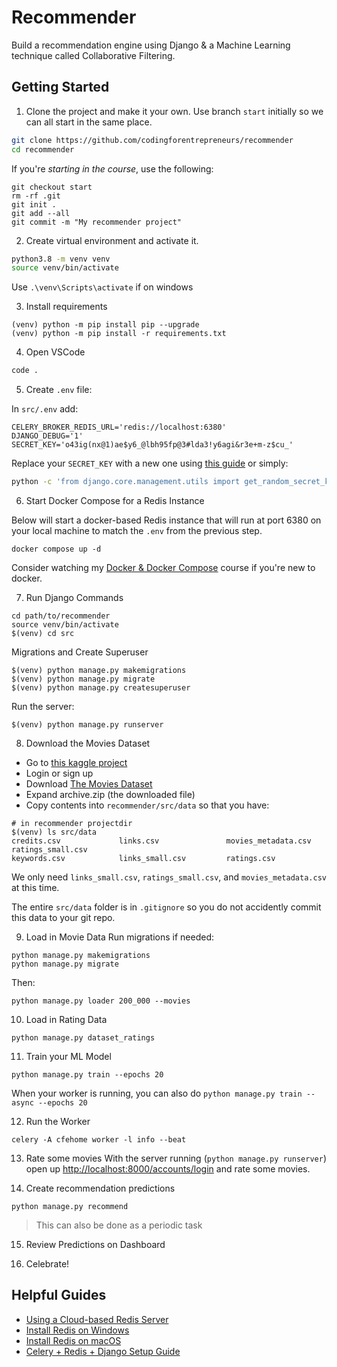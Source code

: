# Recommender

Build a recommendation engine using Django &amp; a Machine Learning technique called Collaborative Filtering.

## Getting Started

1. Clone the project and make it your own. Use branch `start` initially so we can all start in the same place.
```bash
git clone https://github.com/codingforentrepreneurs/recommender
cd recommender
```
If you're _starting in the course_, use the following:

```
git checkout start
rm -rf .git
git init .
git add --all
git commit -m "My recommender project"
```

2. Create virtual environment and activate it.

```bash
python3.8 -m venv venv
source venv/bin/activate
```
Use `.\venv\Scripts\activate` if on windows

3. Install requirements
```
(venv) python -m pip install pip --upgrade
(venv) python -m pip install -r requirements.txt
```

4. Open VSCode
```bash
code .
```

5. Create `.env` file:

In `src/.env` add:
```
CELERY_BROKER_REDIS_URL='redis://localhost:6380'
DJANGO_DEBUG='1'
SECRET_KEY='o43ig(nx@1)ae$y6_@lbh95fp@3#lda3!y6agi&r3e+m-z$cu_'
```
Replace your `SECRET_KEY` with a new one using [this guide](https://www.codingforentrepreneurs.com/blog/create-a-one-off-django-secret-key/) or simply:

```bash
python -c 'from django.core.management.utils import get_random_secret_key; print(get_random_secret_key())'
```

6. Start Docker Compose for a Redis Instance

Below will start a docker-based Redis instance that will run at port 6380 on your local machine to match the `.env` from the previous step.
```
docker compose up -d
```
Consider watching my [Docker & Docker Compose](https://www.codingforentrepreneurs.com/courses/docker-and-docker-compose/) course if you're new to docker.

7. Run Django Commands

```
cd path/to/recommender
source venv/bin/activate
$(venv) cd src
```

Migrations and Create Superuser
```
$(venv) python manage.py makemigrations
$(venv) python manage.py migrate
$(venv) python manage.py createsuperuser
```

Run the server:
```
$(venv) python manage.py runserver
```

8. Download the Movies Dataset
- Go to [this kaggle project](https://www.kaggle.com/datasets/rounakbanik/the-movies-dataset)
- Login or sign up
- Download [The Movies Dataset](https://www.kaggle.com/datasets/rounakbanik/the-movies-dataset)
- Expand archive.zip (the downloaded file)
- Copy contents into `recommender/src/data` so that you have:

```
# in recommender projectdir
$(venv) ls src/data
credits.csv             links.csv               movies_metadata.csv     ratings_small.csv
keywords.csv            links_small.csv         ratings.csv
```
We only need `links_small.csv`, `ratings_small.csv`, and `movies_metadata.csv` at this time.

The entire `src/data` folder is in `.gitignore` so you do not accidently commit this data to your git repo.

9. Load in Movie Data
Run migrations if needed:
```
python manage.py makemigrations
python manage.py migrate
```
Then:
```
python manage.py loader 200_000 --movies
```

10. Load in Rating Data 
```
python manage.py dataset_ratings
```

11. Train your ML Model
```
python manage.py train --epochs 20
```
When your worker is running, you can also do `python manage.py train --async --epochs 20`

12. Run the Worker
```
celery -A cfehome worker -l info --beat
```

13. Rate some movies
With the server running (`python manage.py runserver`) open up [http://localhost:8000/accounts/login](http://localhost:8000/login) and rate some movies.

14. Create recommendation predictions

```
python manage.py recommend
```
> This can also be done as a periodic task

15. Review Predictions on Dashboard

16. Celebrate!

## Helpful Guides
- [Using a Cloud-based Redis Server](https://www.codingforentrepreneurs.com/blog/remote-redis-servers-for-development/)
- [Install Redis on Windows](https://www.codingforentrepreneurs.com/blog/redis-on-windows/)
- [Install Redis on macOS](https://www.codingforentrepreneurs.com/blog/install-redis-mac-and-linux)
- [Celery + Redis + Django Setup Guide](https://www.codingforentrepreneurs.com/blog/celery-redis-django/)